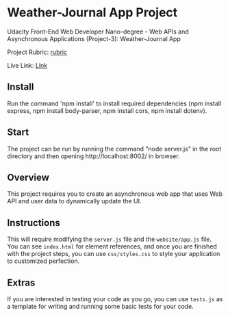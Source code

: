 # Weather-Journal App Project

Udacity Front-End Web Developer Nano-degree - Web APIs and Asynchronous Applications (Project-3): Weather-Journal App

Project Rubric: [rubric](https://review.udacity.com/#!/rubrics/4671/view)

Live Link: [Link](https://weather-journal-app-skkp.onrender.com)

## Install

Run the command 'npm install' to install required dependencies (npm install express, npm install body-parser, npm install cors, npm install dotenv).

## Start

The project can be run by running the command "node server.js" in the root directory and then opening http://localhost:8002/ in browser.

## Overview

This project requires you to create an asynchronous web app that uses Web API and user data to dynamically update the UI.

## Instructions

This will require modifying the `server.js` file and the `website/app.js` file. You can see `index.html` for element references, and once you are finished with the project steps, you can use `css/styles.css` to style your application to customized perfection.

## Extras

If you are interested in testing your code as you go, you can use `tests.js` as a template for writing and running some basic tests for your code.